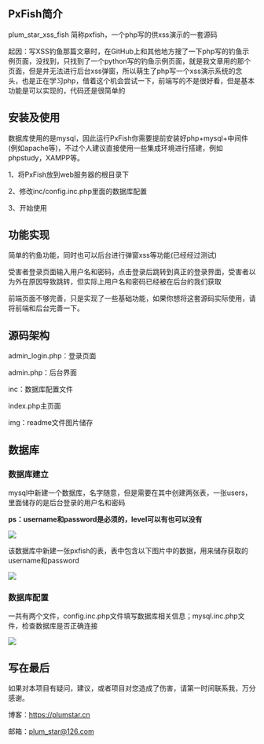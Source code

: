 ## PxFish简介

plum_star_xss_fish 简称pxfish，一个php写的供xss演示的一套源码

起因：写XSS钓鱼那篇文章时，在GitHub上和其他地方搜了一下php写的钓鱼示例页面，没找到，只找到了一个python写的钓鱼示例页面，就是我文章用的那个页面，但是并无法进行后台xss弹窗，所以萌生了php写一个xss演示系统的念头，也是正在学习php，借着这个机会尝试一下，前端写的不是很好看，但是基本功能是可以实现的，代码还是很简单的

## 安装及使用

数据库使用的是mysql，因此运行PxFish你需要提前安装好php+mysql+中间件(例如apache等)，不过个人建议直接使用一些集成环境进行搭建，例如phpstudy，XAMPP等。

1、将PxFish放到web服务器的根目录下

2、修改inc/config.inc.php里面的数据库配置

3、开始使用

## 功能实现

简单的钓鱼功能，同时也可以后台进行弹窗xss等功能(已经经过测试)

受害者登录页面输入用户名和密码，点击登录后跳转到真正的登录界面，受害者以为外在原因导致跳转，但实际上用户名和密码已经被在后台的我们获取

前端页面不够完善，只是实现了一些基础功能，如果你想将这套源码实际使用，请将前端和后台完善一下。

## 源码架构

admin_login.php：登录页面

admin.php：后台界面

inc：数据库配置文件

index.php主页面

img：readme文件图片储存

## 数据库

### 数据库建立

mysql中新建一个数据库，名字随意，但是需要在其中创建两张表，一张users，里面储存的是后台登录的用户名和密码

**ps：username和password是必须的，level可以有也可以没有**

![](https://s1.ax1x.com/2022/05/06/OKkp4g.png)

该数据库中新建一张pxfish的表，表中包含以下图片中的数据，用来储存获取的username和password

![](https://s1.ax1x.com/2022/05/06/OKFzE8.png)

### 数据库配置

一共有两个文件，config.inc.php文件填写数据库相关信息；mysql.inc.php文件，检查数据库是否正确连接

![](https://s1.ax1x.com/2022/05/06/OKkSUS.png)

## 写在最后

如果对本项目有疑问，建议，或者项目对您造成了伤害，请第一时间联系我，万分感谢。

博客：https://plumstar.cn

邮箱：plum_star@126.com

